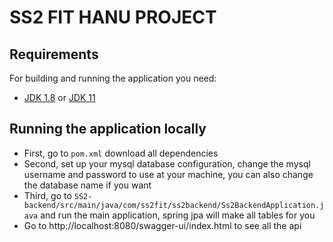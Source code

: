 
# SS2 FIT HANU PROJECT


## Requirements

For building and running the application you need:

- [JDK 1.8](http://www.oracle.com/technetwork/java/javase/downloads/jdk8-downloads-2133151.html) or [JDK 11](https://www.oracle.com/java/technologies/downloads/#java11)

## Running the application locally

- First, go to `pom.xml` download all dependencies
- Second, set up your mysql database configuration, change the mysql username and password to use at your machine, you can also change the database name if you want
- Third, go to `SS2-backend/src/main/java/com/ss2fit/ss2backend/Ss2BackendApplication.java` and run the main application, spring jpa will make all tables for you
- Go to http://localhost:8080/swagger-ui/index.html to see all the api 